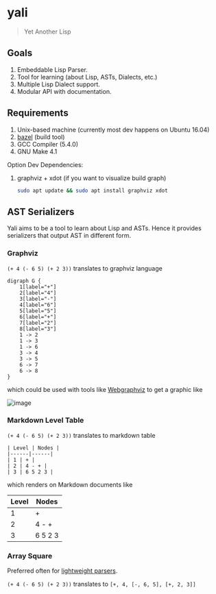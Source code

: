 # yali

> Yet Another Lisp

## Goals
1. Embeddable Lisp Parser.
1. Tool for learning (about Lisp, ASTs, Dialects, etc.)
1. Multiple Lisp Dialect support.
1. Modular API with documentation.

## Requirements

1. Unix-based machine (currently most dev happens on Ubuntu 16.04)
1. [bazel](https://bazel.build/) (build tool)
1. GCC Compiler (5.4.0)
1. GNU Make 4.1

Option Dev Dependencies:
1. graphviz + xdot (if you want to visualize build graph)
    ```bash
    sudo apt update && sudo apt install graphviz xdot
    ```

## AST Serializers
Yali aims to be a tool to learn about Lisp and ASTs. Hence it provides serializers that output AST in different form.

### Graphviz

`(+ 4 (- 6 5) (+ 2 3))` translates to graphviz language

```
digraph G { 
    1[label="+"]
    2[label="4"]
    3[label="-"]
    4[label="6"]
    5[label="5"]
    6[label="+"]
    7[label="2"]
    8[label="3"]
    1 -> 2
    1 -> 3
    1 -> 6
    3 -> 4
    3 -> 5
    6 -> 7
    6 -> 8
}
```

which could be used with tools like [Webgraphviz](http://www.webgraphviz.com/) to get a graphic like

![image](https://user-images.githubusercontent.com/4211715/52170132-a8971100-276a-11e9-8ef3-b4cfdb494fb6.png)

### Markdown Level Table
`(+ 4 (- 6 5) (+ 2 3))` translates to markdown table

```
| Level | Nodes |
|------|------|
| 1 | + |
| 2 | 4 - + |
| 3 | 6 5 2 3 |
```

which renders on Markdown documents like

| Level | Nodes |
|------|------|
| 1 | + |
| 2 | 4 - + |
| 3 | 6 5 2 3 |

### Array Square
Preferred often for [lightweight parsers](http://norvig.com/lispy.html).

`(+ 4 (- 6 5) (+ 2 3))` translates to `[+, 4, [-, 6, 5], [+, 2, 3]]`
